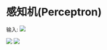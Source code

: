 # 感知机(Perceptron)

输入: <img src="http://latex.codecogs.com/gif.latex?\dpi{120}&space;\large&space;\frac{-b\pm\sqrt{b^2-4ac}}{2a}" />


<img src="http://latex.codecogs.com/gif.latex?\dpi{120}&space;\large&space;\frac{-b\pm\sqrt{b^2-4ac}}{2a}" />


<img src="http://latex.codecogs.com/svg.latex?\dpi{120}&space;\large&space;\frac{-b\pm\sqrt{b^2-4ac}}{2a}" />
